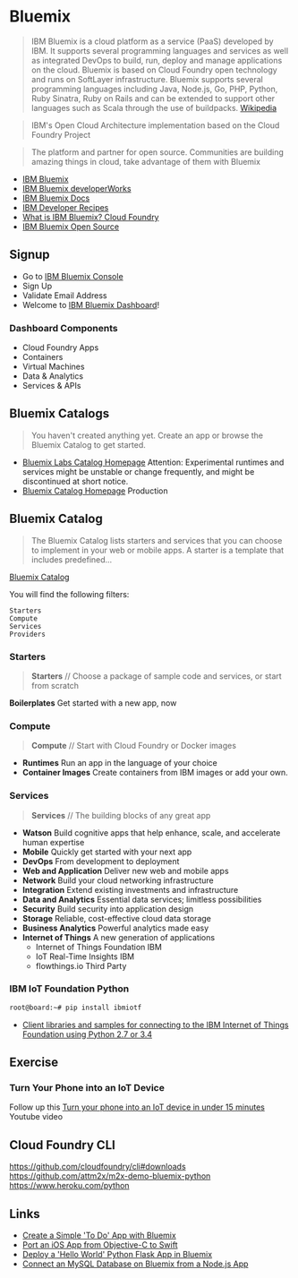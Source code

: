 # Bluemix

> IBM Bluemix is a cloud platform as a service (PaaS) developed by IBM. It supports several programming languages and services as well as integrated DevOps to build, run, deploy and manage applications on the cloud. Bluemix is based on Cloud Foundry open technology and runs on SoftLayer infrastructure. Bluemix supports several programming languages including Java, Node.js, Go, PHP, Python, Ruby Sinatra, Ruby on Rails and can be extended to support other languages such as Scala through the use of buildpacks. [Wikipedia](https://en.wikipedia.org/wiki/Bluemix)

> IBM's Open Cloud Architecture implementation based on the Cloud Foundry Project

> The platform and partner for open source. Communities are building amazing things in cloud, take advantage of them with Bluemix

- [IBM Bluemix](https://console.ng.bluemix.net/)
- [IBM Bluemix developerWorks](http://www.ibm.com/developerworks/cloud/bluemix/)
- [IBM Bluemix Docs](https://console.ng.bluemix.net/docs/#)
- [IBM Developer Recipes](https://developer.ibm.com/recipes/)
- [What is IBM Bluemix? Cloud Foundry](http://www.ibm.com/developerworks/cloud/library/cl-bluemixfoundry/)
- [IBM Bluemix Open Source](http://www.ibm.com/cloud-computing/bluemix/open-source/)

## Signup

- Go to [IBM Bluemix Console](https://console.ng.bluemix.net/)
- Sign Up
- Validate Email Address
- Welcome to [IBM Bluemix Dashboard](https://console.ng.bluemix.net/?direct=classic)!

### Dashboard Components

- Cloud Foundry Apps
- Containers
- Virtual Machines
- Data & Analytics
- Services & APIs

## Bluemix Catalogs

> You haven't created anything yet. Create an app or browse the Bluemix Catalog to get started.

- [Bluemix Labs Catalog Homepage](https://console.ng.bluemix.net/catalog/labs/) Attention: Experimental runtimes and services might be unstable or change frequently, and might be discontinued at short notice.
- [Bluemix Catalog Homepage](https://console.ng.bluemix.net/catalog/) Production

## Bluemix Catalog

> The Bluemix Catalog lists starters and services that you can choose to implement in your web or mobile apps. A starter is a template that includes predefined...

[Bluemix Catalog](https://console.ng.bluemix.net/catalog/)

You will find the following filters:

    Starters
    Compute
    Services
    Providers

### Starters

> __Starters__ // Choose a package of sample code and services, or start from scratch

__Boilerplates__ Get started with a new app, now

### Compute

> __Compute__ // Start with Cloud Foundry or Docker images

- __Runtimes__ Run an app in the language of your choice
- __Container Images__ Create containers from IBM images or add your own.

### Services

> __Services__ // The building blocks of any great app

- __Watson__ Build cognitive apps that help enhance, scale, and accelerate human expertise
- __Mobile__ Quickly get started with your next app
- __DevOps__ From development to deployment
- __Web and Application__ Deliver new web and mobile apps
- __Network__ Build your cloud networking infrastructure
- __Integration__ Extend existing investments and infrastructure
- __Data and Analytics__ Essential data services; limitless possibilities
- __Security__ Build security into application design
- __Storage__ Reliable, cost-effective cloud data storage
- __Business Analytics__ Powerful analytics made easy
- __Internet of Things__ A new generation of applications
  - Internet of Things Foundation IBM 
  - IoT Real-Time Insights IBM
  - flowthings.io Third Party

### IBM IoT Foundation Python

```sh
root@board:~# pip install ibmiotf
```
- [Client libraries and samples for connecting to the IBM Internet of Things Foundation using Python 2.7 or 3.4](https://github.com/ibm-messaging/iot-python)

## Exercise

### Turn Your Phone into an IoT Device

Follow up this [Turn your phone into an IoT device in under 15 minutes](https://www.youtube.com/watch?v=_Q4GlqAf2m4) Youtube video 

## Cloud Foundry CLI

https://github.com/cloudfoundry/cli#downloads
https://github.com/attm2x/m2x-demo-bluemix-python
https://www.heroku.com/python

## Links

- [Create a Simple 'To Do' App with Bluemix](https://github.com/IBM-Bluemix/todo-apps)
- [Port an iOS App from Objective-C to Swift](http://www.ibm.com/developerworks/library/mo-bluemix-swift-app/index.html)
- [Deploy a 'Hello World' Python Flask App in Bluemix](https://developer.ibm.com/bluemix/2015/03/30/simple-hello-world-python-app-using-flask/)
- [Connect an MySQL Database on Bluemix from a Node.js App](https://github.com/ibmjstart/bluemix-node-mysql-uploader)
